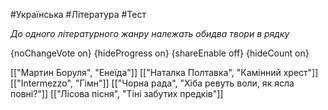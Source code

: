 #Українська #Література #Тест

*До одного літературного жанру належать обидва твори в рядку*

{noChangeVote on}
{hideProgress on}
{shareEnable off}
{hideCount on}

[["Мартин Боруля", "Енеїда"]]
[["Наталка Полтавка", "Камінний хрест"]]
[["Intermezzo", "Гімн"]]
[["Чорна рада", "Хіба ревуть воли, як ясла повні?"]]
[["Лісова пісня", "Тіні забутих предків"]]
